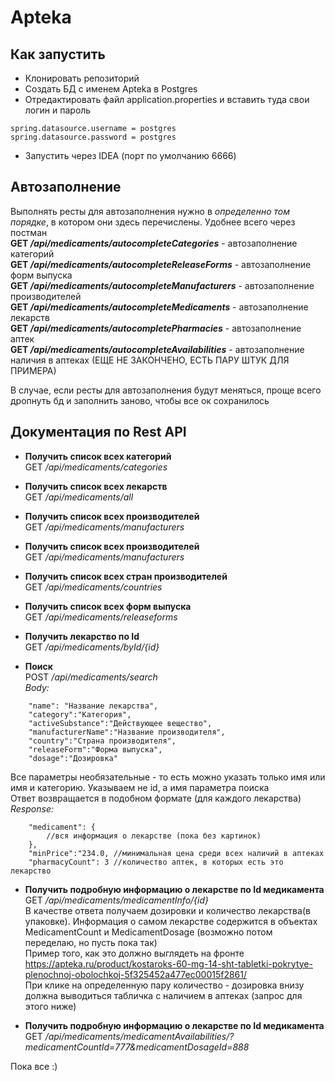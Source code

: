 # Apteka
## Как запустить
- Клонировать репозиторий
- Создать БД с именем Apteka в Postgres
- Отредактировать файл application.properties и вставить туда свои логин и пароль
```
spring.datasource.username = postgres
spring.datasource.password = postgres
```
- Запустить через IDEA (порт по умолчанию 6666)
## Автозаполнение
Выполнять ресты для автозаполнения нужно в *определенно том порядке*, в котором они здесь перечислены. Удобнее всего через постман      
**GET */api/medicaments/autocompleteCategories*** - автозаполнение категорий   
**GET */api/medicaments/autocompleteReleaseForms*** - автозаполнение форм выпуска   
**GET */api/medicaments/autocompleteManufacturers*** - автозаполнение производителей   
**GET */api/medicaments/autocompleteMedicaments*** - автозаполнение лекарств   
**GET */api/medicaments/autocompletePharmacies*** - автозаполнение аптек   
**GET */api/medicaments/autocompleteAvailabilities*** - автозаполнение наличия в аптеках (ЕЩЕ НЕ ЗАКОНЧЕНО, ЕСТЬ ПАРУ ШТУК ДЛЯ ПРИМЕРА)   

В случае, если ресты для автозаполнения будут меняться, проще всего дропнуть бд и заполнить заново, чтобы все ок сохранилось

## Документация по Rest API
- **Получить список всех категорий**    
GET */api/medicaments/categories*

- **Получить список всех лекарств**    
GET */api/medicaments/all*

- **Получить список всех производителей**    
GET */api/medicaments/manufacturers*

- **Получить список всех производителей**    
GET */api/medicaments/manufacturers*

- **Получить список всех стран производителей**    
GET */api/medicaments/сountries*

- **Получить список всех форм выпуска**    
GET */api/medicaments/releaseforms*

- **Получить лекарство по Id**    
GET */api/medicaments/byId/{id}*

- **Поиск**    
POST */api/medicaments/search*     
*Body:*
```
    "name": "Название лекарства",
    "category":"Категория",
    "activeSubstance":"Действующее вещество",
    "manufacturerName":"Название производителя",
    "country":"Страна производителя",
    "releaseForm":"Форма выпуска",
    "dosage":"Дозировка"
```
Все параметры необязательные - то есть можно указать только имя или имя и категорию. Указываем не id, а имя параметра поиска    
Ответ возвращается в подобном формате (для каждого лекарства)    
*Response:*
```
    "medicament": {
        //вся информация о лекарстве (пока без картинок)
    },
    "minPrice":"234.0, //минимальная цена среди всех наличий в аптеках
    "pharmacyCount": 3 //количество аптек, в которых есть это лекарство
```
- **Получить подробную информацию о лекарстве по Id медикамента**    
GET */api/medicaments/medicamentInfo/{id}*     
В качестве ответа получаем дозировки и количество лекарства(в упаковке). Информация о самом лекарстве содержится в объектах MedicamentCount и MedicamentDosage (возможно потом переделаю, но пусть пока так)    
Пример того, как это должно выглядеть на фронте https://apteka.ru/product/kostaroks-60-mg-14-sht-tabletki-pokrytye-plenochnoj-obolochkoj-5f325452a477ec00015f2861/          
При клике на определенную пару количество - дозировка внизу должна выводиться табличка с наличием в аптеках (запрос для этого ниже)     

- **Получить подробную информацию о лекарстве по Id медикамента**    
GET */api/medicaments/medicamentAvailabilities/?medicamentCountId=777&medicamentDosageId=888*     

Пока все :)

